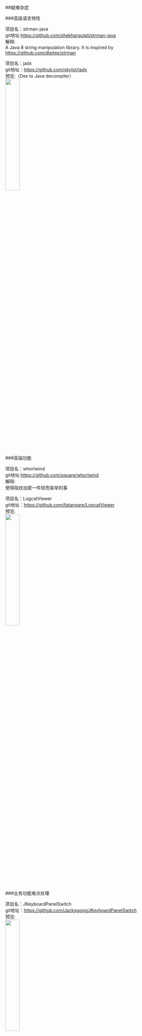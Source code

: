 ##疑难杂症<br>


###高级语言特性<br>

项目名：strman-java<br>
git地址:https://github.com/shekhargulati/strman-java<br>
解释:<br>
A Java 8 string manipulation library. It is inspired by https://github.com/dleitee/strman<br>

项目名：jadx<br>
git地址：https://github.com/skylot/jadx<br>
预览:（Dex to Java decompiler）<br>
<img src="https://camo.githubusercontent.com/bd3c0ea851c23c4535e43590a86c940a0786faa6/687474703a2f2f736b796c6f742e6769746875622e696f2f6a6164782f6a6164782d6775692e706e67" width="30%"/><br>





###高端功能<br>






项目名：whorlwind<br>
git地址:https://github.com/square/whorlwind<br>
解释:<br>
使得指纹加密一件轻而易举的事<br>


项目名：LogcatViewer<br>
git地址：https://github.com/fatangare/LogcatViewer<br>
预览:<br>
<img src="https://github.com/fatangare/LogcatViewer/raw/master/Images/filter.png" width="30%"/><br>






###业务功能难点处理<br>





项目名：JKeyboardPanelSwitch<br>
git地址：https://github.com/Jacksgong/JKeyboardPanelSwitch<br>
预览:<br>
<img src="https://raw.githubusercontent.com/Jacksgong/JKeybordPanelSwitch/master/art/adjust_resolved.gif" width="30%"/><br>

项目名：chinese-copywriting-guidelines<br>
git地址：https://github.com/sparanoid/chinese-copywriting-guidelines<br>
解释：<br>
Chinese Copywriting Guidelines / 中文文案排版指北 http://sparanoid.com/note/chinese-copywriting-guidelines/

项目名：AndroidDaemonService<br>
git地址：https://github.com/D-clock/AndroidDaemonService<br>
解释：<br>
合理优雅的进程保活方式<br>

项目名：MarsDaemon<br>
git地址：https://github.com/Marswin/MarsDaemon<br>
预览: 无<br>
描述：可以实现在Android上实现进程常驻<br>

项目名：Hodor<br>
git地址：https://github.com/Aufree/Hodor<br>
预览: <img src="https://camo.githubusercontent.com/53cb119b43f24dc8820abcae5dee087a25a4c870/687474703a2f2f7777322e73696e61696d672e636e2f6c617267652f373664633766316267773165796b397578747239326a32316a6b30656d6163652e6a7067" width="30%" /><br>
描述：Hodor 是一套可让你的应用快速支持本地化的解决方案, 允许你在应用内直接更改应用语言而无需退出应用, 类似微信.<br>

项目名：easydeviceinfo<br>
git地址：https://github.com/nisrulz/easydeviceinfo<br>
预览:（获取手机信息）<br>
<img src="https://github.com/nisrulz/easydeviceinfo/raw/master/img/github_banner.png" width="30%"/><br>

项目名：AndServer<br>
git地址：https://github.com/yanzhenjie/AndServer<br>
解释:Android端搭建简单的Http服务器的框架<br>

项目名：NewsTemplate<br>
git地址：https://github.com/JeasonWong/NewsTemplate<br>
预览:（新闻客户端必备功能）<br>
<img src="https://camo.githubusercontent.com/fde230ae89d2bef2067077dec05d782dfc65c233/687474703a2f2f69342e7069696d672e636f6d2f313037302f643261323336306663613963396566382e676966" width="30%"/><br>

项目名：ObservableScheduler<br>
git地址：https://github.com/jiang111/ObservableScheduler<br>
预览:<br>
<img src="https://raw.githubusercontent.com/jiang111/ObservableScheduler/master/art/art.gif" width="30%"/><br>
解释:<br>
进程跳转库<br>

项目名：Hermes<br>
git地址：https://github.com/Xiaofei-it/Hermes<br>
描述：<br>
简单易用的安卓进程间通信IPC框架<br>

项目名：AndroidProcess<br>
git地址:https://github.com/wenmingvs/AndroidProcess<br>
解释:<br>
判断App位于前台或者后台的6种方法<br>
预览:<br>
<img src="https://camo.githubusercontent.com/2705119469f3409a439def08f47de8a3c81169ce/687474703a2f2f7777322e73696e61696d672e636e2f6c617267652f36393163633135316777316630397a34677a33356d6732306263306830316b782e676966" width="30%"/><br>

项目名：SmsRadar<br>
git地址:https://github.com/tuenti/SmsRadar<br>
解释:<br>
Android library created to listen incoming and outgoing SMS's<br>

项目名：chinese-copywriting-guidelines<br>
git地址:https://github.com/sparanoid/chinese-copywriting-guidelines<br>
解释:<br>
Chinese Copywriting Guidelines / 中文文案排版指北<br>






###皮肤/主题切换<br>




项目名：Colorful<br>
git地址：https://github.com/hehonghui/Colorful<br>
预览:<br>
<img src="https://github.com/hehonghui/Colorful/raw/master/images/colorful.gif" width="30%"/><br><br>
描述：Android动态换肤库<br>

项目名：MagicaSakura<br>
git地址：https://github.com/Bilibili/MagicaSakura<br>
预览:（多主题框架）<br>
<img src="https://github.com/xyczero/MagicaSakura/raw/master/screenshot/magicasakura.gif" width="30%"/><br>

项目名：NightModel<br>
git地址：https://github.com/achenglike/NightModel<br>
解释:<br>
夜间皮肤切换<br>

项目名：Scoops<br>
git地址:https://github.com/52inc/Scoops<br>
预览:<br>
<img src="https://camo.githubusercontent.com/3f81a7703d390d3546c4c8ecc366c8e89221f3e6/687474703a2f2f692e696d6775722e636f6d2f5750546a5955502e676966" width="30%"/><br>






###发布/打包/统计/插件化<br>







项目名：AndroidMultiChannelBuildTool<br>
git地址：https://github.com/GavinCT/AndroidMultiChannelBuildTool<br>
预览:<br>
<img src="https://github.com/googlesamples/android-UniversalMusicPlayer/raw/master/screenshots/phone.png" width="30%" /><br><br>

项目名：gradle_plugin_android_aspectjx<br>
git地址：https://github.com/HujiangTechnology/gradle_plugin_android_aspectjx<br>
预览:<br>
<img src="https://github.com/HujiangTechnology/gradle_plugin_android_aspectjx/raw/master/docs/aspectj_err_0.png" width="30%" /><br>


项目名：MultiChannelPackageTool<br>
git地址：https://github.com/seven456/MultiChannelPackageTool<br>
描述：Android Multi channel package tool （安卓多渠道打包工具）<br>

项目名：AndResGuard<br>
git地址：https://github.com/shwenzhang/AndResGuard<br>
描述：proguard resource for Android by wechat team<br>


项目名：RocooFix<br>
git地址：https://github.com/dodola/RocooFix<br>
预览:<br>
<img src="https://github.com/dodola/RocooFix/raw/master/images/device-2016-05-28-010835.png" width="30%"/><br>
描述：another hotfix framework<br>

项目名：dynamic-load-apk<br>
git地址：https://github.com/singwhatiwanna/dynamic-load-apk<br>
描述：Apk动态加载框架<br>

项目名：img-optimizer-gradle-plugin<br>
git地址：https://github.com/chenenyu/img-optimizer-gradle-plugin<br>
预览:（一款用于优化png图片的gradle插件，有效减少APK体积，支持极限压缩和无损压缩）<br>
<img src="https://github.com/chenenyu/img-optimizer-gradle-plugin/raw/master/arts/task.png" width="30%"/><br>


项目名：HotFix<br>
git地址：https://github.com/dodola/HotFix<br>
解释：<br>
安卓App热补丁动态修复框架<br>


项目名：Tinker_imitator<br>
git地址：https://github.com/zzz40500/Tinker_imitator<br>
解释:<br>
抢先体验Demo: 原理: 微信热更新方案<br>

项目名：AppUninstall<br>
git地址:https://github.com/venshine/AppUninstall<br>
解释:<br>
Android App监听自身卸载，反馈统计<br>

项目名：Android-Easy-MultiDex<br>
git地址:https://github.com/TangXiaoLv/Android-Easy-MultiDex<br>
解释:<br>
Android，multidex，splitdex，分包插件<br>
预览:<br>
<img src="https://github.com/TangXiaoLv/Android-Easy-MultiDex/raw/master/png/3.png" width="30%"/><br>

项目名：AndFix<br>
git地址：https://github.com/alibaba/AndFix<br>
解释:<br>
AndFix is a library that offer hot-fix for Android App.<br>







###Android 6.0授权问题<br>







项目名：PermissionsDispatcher<br>
git地址：https://github.com/hotchemi/PermissionsDispatcher<br>
预览:<br>
<img src="https://raw.githubusercontent.com/hotchemi/PermissionsDispatcher/master/art/logo.png" width="30%"/><br>

项目名：Dexter<br>
git地址：https://github.com/Karumi/Dexter<br>
预览:<br>
<img src="https://github.com/Karumi/Dexter/raw/master/art/sample.gif" width="30%"/><br>

项目名：Nammu<br>
git地址：https://github.com/tajchert/Nammu<br>
预览:高版本授权处理<br>
<img src="https://github.com/tajchert/Nammu/raw/master/image/screenshot.png" width="30%"/><br>

项目名：easydeviceinfo<br>
git地址：https://github.com/nisrulz/easydeviceinfo<br>
描述：6.0授权处理<br>

项目名：RxPermissions<br>
git地址：https://github.com/tbruyelle/RxPermissions<br>
描述：Android runtime permissions powered by RxJava<br>

项目名：PermissionGen<br>
git地址：https://github.com/lovedise/PermissionGen<br>
解释：简单好用的授权封装<br>

项目名：PermissionUtils<br>
git地址：https://github.com/rebus007/PermissionUtils<br>
描述：<br>
Check marshmallow permission easily https://rebus007.github.io/PermissionUtils/<br>

项目名：PermissionHelper<br>
git地址：https://github.com/k0shk0sh/PermissionHelper<br>
解释:<br>
Android Library to help you with your runtime Permissions<br>
预览:<br>
<img src="https://camo.githubusercontent.com/acdedd12c3dcef45a80dc62f6632d50a0536468b/68747470733a2f2f7261772e6769746875622e636f6d2f6b3073686b3073682f5065726d697373696f6e48656c7065722f6d61737465722f6172742f6e65787573362e6a7067" width="30%"/><br>




###代码封装<br>


项目名：ThinkAndroid<br>
git地址：https://github.com/white-cat/ThinkAndroid<br>
描述：ThinkAndroid是一个免费的开源的、简易的、遵循Apache2开源协议发布的Android开发框架<br>

项目名：AndroidAgeraTutorial<br>
git地址：https://github.com/captain-miao/AndroidAgeraTutorial<br>
预览:<br>
<img src="https://github.com/google/agera/raw/master/doc/images/agera.png" width="30%"/><br>


项目名：SuperAdapter<br>
git地址：https://github.com/byteam/SuperAdapter<br>
预览:无<br>
解释：<br>
一个Adapter同时适用RecyclerView、ListView、GridView等<br>



